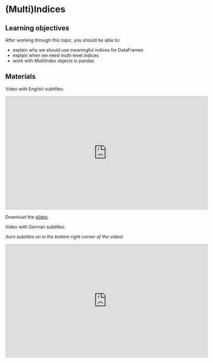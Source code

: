 # (Multi)Indices

## Learning objectives

After working through this topic, you should be able to:

- explain why we should use meaningful indices for DataFrames
- explain when we need multi-level indices
- work with MultiIndex objects in pandas

## Materials

Video with English subtitles:

<iframe
  src="https://electure.uni-bonn.de/paella7/ui/watch.html?id=49f67259-ab13-45f2-b784-4da1a81e1273"
  width="640"
  height="360"
  frameborder="0"
  allowfullscreen
></iframe>

Download the [slides](pandas_basics-multiindices.pdf).

Video with German subtitles:

*(turn subtitles on in the bottom right corner of the video)*

<iframe
  src="https://electure.uni-bonn.de/paella7/ui/watch.html?id=a7a8d0f8-79d3-447c-b528-6846c6426f6b"
  width="640"
  height="360"
  frameborder="0"
  allowfullscreen
></iframe>
